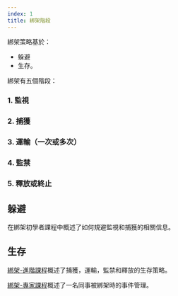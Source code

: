 ```yaml
---
index: 1
title: 綁架階段
---
```

綁架策略基於：

*   躲避
*   生存。

綁架有五個階段：

### 1. 監視

### 2. 捕獲

### 3. 運輸（一次或多次）

### 4. 監禁

### 5. 釋放或終止

## 躲避

在綁架初學者課程中概述了如何規避監視和捕獲的相關信息。

## 生存

[綁架-進階課程](umbrella://incident-response/kidnapping/advanced)概述了捕獲，運輸，監禁和釋放的生存策略。

[綁架-專家課程](umbrella://incident-response/kidnapping/expert)概述了一名同事被綁架時的事件管理。